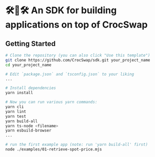 # 🛠🐊🛠 An SDK for building applications on top of CrocSwap

## Getting Started

```bash
# Clone the repository (you can also click "Use this template")
git clone https://github.com/CrocSwap/sdk.git your_project_name
cd your_project_name

# Edit `package.json` and `tsconfig.json` to your liking
...

# Install dependencies
yarn install

# Now you can run various yarn commands:
yarn cli
yarn lint
yarn test
yarn build-all
yarn ts-node <filename>
yarn esbuild-browser
...

# run the first example app (note: run 'yarn build-all' first)
node ./examples/01-retrieve-spot-price.mjs
```
